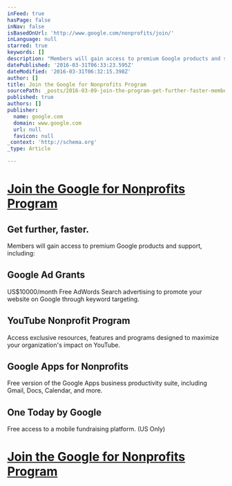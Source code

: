 ```yaml
---
inFeed: true
hasPage: false
inNav: false
isBasedOnUrl: 'http://www.google.com/nonprofits/join/'
inLanguage: null
starred: true
keywords: []
description: "Members will gain access to premium Google products and support, including:\_"
datePublished: '2016-03-31T06:33:23.595Z'
dateModified: '2016-03-31T06:32:15.398Z'
author: []
title: Join the Google for Nonprofits Program
sourcePath: _posts/2016-03-09-join-the-program-get-further-faster-members-will-gain-acc.md
published: true
authors: []
publisher:
  name: google.com
  domain: www.google.com
  url: null
  favicon: null
_context: 'http://schema.org'
_type: Article

---
```

# [Join the Google for Nonprofits Program][0]

## Get further, faster. 

Members will gain access to premium Google products and support, including: 

## Google Ad Grants

US$10000/month Free AdWords Search advertising to promote your website on Google through keyword targeting. 

## YouTube Nonprofit Program 

Access exclusive resources, features and programs designed to maximize your organization's impact on YouTube. 

## Google Apps for Nonprofits

Free version of the Google Apps business productivity suite, including Gmail, Docs, Calendar, and more. 

## One Today by Google

Free access to a mobile fundraising platform. (US Only)

# [Join the Google for Nonprofits Program][0]

[0]: https://www.google.com.au/intl/en/nonprofits/join/